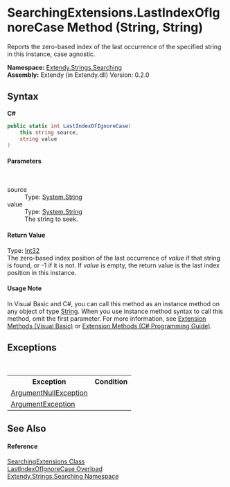 # SearchingExtensions.LastIndexOfIgnoreCase Method (String, String)
 

Reports the zero-based index of the last occurrence of the specified string in this instance, case agnostic.

**Namespace:**&nbsp;<a href="N_Extendy_Strings_Searching">Extendy.Strings.Searching</a><br />**Assembly:**&nbsp;Extendy (in Extendy.dll) Version: 0.2.0

## Syntax

**C#**<br />
``` C#
public static int LastIndexOfIgnoreCase(
	this string source,
	string value
)
```


#### Parameters
&nbsp;<dl><dt>source</dt><dd>Type: <a href="https://docs.microsoft.com/dotnet/api/system.string" target="_blank">System.String</a><br /></dd><dt>value</dt><dd>Type: <a href="https://docs.microsoft.com/dotnet/api/system.string" target="_blank">System.String</a><br />The string to seek.</dd></dl>

#### Return Value
Type: <a href="https://docs.microsoft.com/dotnet/api/system.int32" target="_blank">Int32</a><br />The zero-based index position of the last occurrence of *value* if that string is found, or -1 if it is not. If *value* is empty, the return value is the last index position in this instance.

#### Usage Note
In Visual Basic and C#, you can call this method as an instance method on any object of type <a href="https://docs.microsoft.com/dotnet/api/system.string" target="_blank">String</a>. When you use instance method syntax to call this method, omit the first parameter. For more information, see <a href="https://docs.microsoft.com/dotnet/visual-basic/programming-guide/language-features/procedures/extension-methods">Extension Methods (Visual Basic)</a> or <a href="https://docs.microsoft.com/dotnet/csharp/programming-guide/classes-and-structs/extension-methods">Extension Methods (C# Programming Guide)</a>.

## Exceptions
&nbsp;<table><tr><th>Exception</th><th>Condition</th></tr><tr><td><a href="https://docs.microsoft.com/dotnet/api/system.argumentnullexception" target="_blank">ArgumentNullException</a></td><td /></tr><tr><td><a href="https://docs.microsoft.com/dotnet/api/system.argumentexception" target="_blank">ArgumentException</a></td><td /></tr></table>

## See Also


#### Reference
<a href="T_Extendy_Strings_Searching_SearchingExtensions">SearchingExtensions Class</a><br /><a href="Overload_Extendy_Strings_Searching_SearchingExtensions_LastIndexOfIgnoreCase">LastIndexOfIgnoreCase Overload</a><br /><a href="N_Extendy_Strings_Searching">Extendy.Strings.Searching Namespace</a><br />